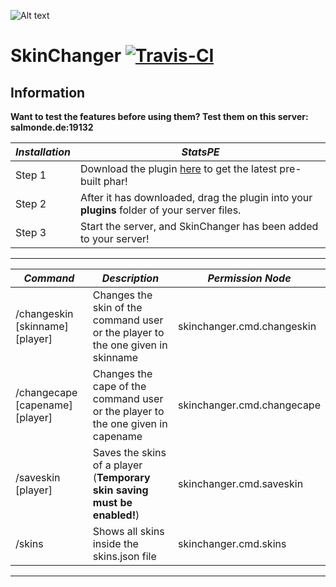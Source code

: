 ![Alt text](https://salmonde.de/MCPE-Plugins/Pictures/SkinChanger/SkinChangerx96.jpg "Made by GatorThePlayer")

# SkinChanger [![Travis-CI](https://travis-ci.org/SalmonDE/SkinChanger.svg?branch=master)](https://travis-ci.org/SalmonDE/SkinChanger)

## Information

**Want to test the features before using them? Test them on this server: salmonde.de:19132**

**_Installation_** | **_StatsPE_**
------------------ | -------------------------------------------------------------------------------------------------------------------
Step 1             | Download the plugin [here](https://github.com/SalmonDE/SkinChanger/releases/latest/) to get the latest pre-built phar!
Step 2             | After it has downloaded, drag the plugin into your **plugins** folder of your server files.
Step 3             | Start the server, and SkinChanger has been added to your server!

--------------------------------------------------------------------------------

**_Command_**                   | **_Description_**                                                                          | **_Permission Node_**
------------------------------- | ------------------------------------------------------------------------------------------ | ------------------------------
/changeskin [skinname] [player] | Changes the skin of the command user or the player to the one given in skinname | skinchanger.cmd.changeskin
/changecape [capename] [player] | Changes the cape of the command user or the player to the one given in capename | skinchanger.cmd.changecape
/saveskin [player]              | Saves the skins of a player (**Temporary skin saving must be enabled!**)        | skinchanger.cmd.saveskin
/skins                          | Shows all skins inside the skins.json file                                      | skinchanger.cmd.skins

--------------------------------------------------------------------------------
